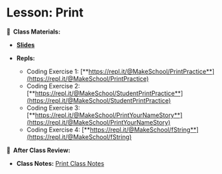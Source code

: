 <!-- .slide: data-background="./Images/header.svg" data-background-repeat="none" data-background-size="40% 40%" data-background-position="center 10%" class="header" -->

# Lesson: Print

<!-- Put a link to the slides so that students can find them -->

**📝 &nbsp;Class Materials:**

  <!-- Put a link to the slides -->

- [**Slides**](https://docs.google.com/presentation/d/1srR8iLoV_n9Y7ahViGPPhgziEeCvYR8-zpqsvq7yd_8/edit#slide=id.p)

- **Repls:**
  - Coding Exercise 1: [**https://repl.it/@MakeSchool/PrintPractice**](https://repl.it/@MakeSchool/PrintPractice)
  - Coding Exercise 2: [**https://repl.it/@MakeSchool/StudentPrintPractice**](https://repl.it/@MakeSchool/StudentPrintPractice)
  - Coding Exercise 3: [**https://repl.it/@MakeSchool/PrintYourNameStory**](https://repl.it/@MakeSchool/PrintYourNameStory)
  - Coding Exercise 4: [**https://repl.it/@MakeSchool/fString**](https://repl.it/@MakeSchool/fString)

**📖 &nbsp;After Class Review:**

- **Class Notes:** [Print Class Notes](https://docs.google.com/document/d/1DRM8d4thT9tZ9cn4qy8mdVHaJ6XR_LGcm2rDd4TYJG4/)

<!-- > -->

